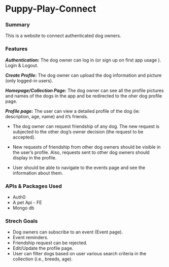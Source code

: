 # Puppy-Play-Connect

### Summary

This is a website to connect authenticated dog owners.

### Features

**_Authentication:_**
The dog owner can log in (or sign up on first app usage ).
Login & Logout.

**_Create Profile:_**
The dog owner can upload the dog information and picture (only logged-in users).

**_Homepage/Collection Page:_**
The dog owner can see all the profile pictures and names of the dogs in the app and be redirected to the oher dog profile page.

**_Profile page:_**
The user can view a detailed profile of the dog (ie: description, age, name) and it’s friends.

- The dog owner can request friendship of any dog. The new request is subjected to the other dog’s owner decision (the request to be accepted).

- New requests of friendship from other dog owners should be visible in the user’s profile. Also, requests sent to other dog owners should display in the profile.

- User should be able to navigate to the events page and see the information about them.

### APIs & Packages Used

- Auth0
- A pet Api - FE
- Mongo db

### Strech Goals

- Dog owners can subscribe to an event (Event page).
- Event reminders.
- Friendship request can be rejected.
- Edit/Update the profile page.
- User can filter dogs based on user various search criteria in the collection (i.e., breeds, age).
